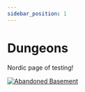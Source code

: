 ```yaml
---
sidebar_position: 1
---
```


# Dungeons

Nordic page of testing!

[![Abandoned Basement](https://i.imgur.com/CTE5jQ3.png)](https://wiki-test.valorserver.com/docs/dungeons/abandoned_basement)


